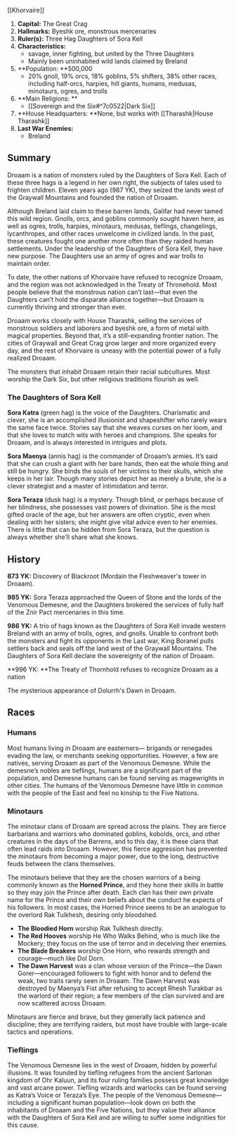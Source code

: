 [[Khorvaire]]

1. **Capital:** The Great Crag
2. **Hallmarks:** Byeshk ore, monstrous mercenaries
3. **Ruler(s):** Three Hag Daughters of Sora Kell
4. **Characteristics:**
    - savage, inner fighting, but united by the Three Daughters
    - Mainly been uninhabited wild lands claimed by Breland
5. **Population: **500,000 
    - 20% gnoll, 19% orcs, 18% goblins, 5% shifters, 38% other races, including half-orcs, harpies, hill giants, humans, medusas, minotaurs, ogres, and trolls
6. **Main Religions: **
    - [[Sovereign and the Six#^7c0522|Dark Six]]
7. **House Headquarters: **None, but works with [[Tharashk|House Tharashk]]
8. **Last War Enemies:**
    - Breland

## Summary
Droaam is a nation of monsters ruled by the Daughters of Sora Kell. Each of these three hags is a legend in her own right, the subjects of tales used to frighten children. Eleven years ago (987 YK), they seized the lands west of the Graywall Mountains and founded the nation of Droaam.

Although Breland laid claim to these barren lands, Galifar had never tamed this wild region. Gnolls, orcs, and goblins commonly sought haven here, as well as ogres, trolls, harpies, minotaurs, medusas, tieflings, changelings, lycanthropes, and other races unwelcome in civilized lands. In the past, these creatures fought one another more often than they raided human settlements. Under the leadership of the Daughters of Sora Kell, they have new purpose. The Daughters use an army of ogres and war trolls to maintain order.

To date, the other nations of Khorvaire have refused to recognize Droaam, and the region was not acknowledged in the Treaty of Thronehold. Most people believe that the monstrous nation can’t last—that even the Daughters can’t hold the disparate alliance together—but Droaam is currently thriving and stronger than ever.

Droaam works closely with House Tharashk, selling the services of monstrous soldiers and laborers and byeshk ore, a form of metal with magical properties. Beyond that, it’s a still-expanding frontier nation. The cities of Graywall and Great Crag grow larger and more organized every day, and the rest of Khorvaire is uneasy with the potential power of a fully realized Droaam.

The monsters that inhabit Droaam retain their racial subcultures. Most worship the Dark Six, but other religious traditions flourish as well.

### The Daughters of Sora Kell
**Sora Katra** (green hag) is the voice of the Daughters. Charismatic and clever, she is an accomplished illusionist and shapeshifter who rarely wears the same face twice. Stories say that she weaves curses on her loom, and that she loves to match wits with heroes and champions. She speaks for Droaam, and is always interested in intrigues and plots.

**Sora Maenya** (annis hag) is the commander of Droaam’s armies. It’s said that she can crush a giant with her bare hands, then eat the whole thing and still be hungry. She binds the souls of her victims to their skulls, which she keeps in her lair. Though many stories depict her as merely a brute, she is a clever strategist and a master of intimidation and terror.

**Sora Teraza** (dusk hag) is a mystery. Though blind, or perhaps because of her blindness, she possesses vast powers of divination. She is the most gifted oracle of the age, but her answers are often cryptic, even when dealing with her sisters; she might give vital advice even to her enemies. There is little that can be hidden from Sora Teraza, but the question is always whether she’ll share what she knows.

## History

**873 YK:** Discovery of Blackroot (Mordain the Fleshweaver's tower in Droaam).

**985 YK:** Sora Teraza approached the Queen of Stone and the lords of the Venomous Demesne, and the Daughters brokered the services of fully half of the Znir Pact mercenaries in this time.

 **986 YK:** A trio of hags known as the Daughters of Sora Kell invade western Breland with an army of trolls, ogres, and gnolls. Unable to confront both the monsters and fight its opponents in the Last war, King Boranel pulls settlers back and seals off the land west of the Graywall Mountains. The Daughters of Sora Kell declare the sovereignty of the nation of Droaam.


  **996 YK: **The Treaty of Thornhold refuses to recognize Droaam as a nation

The mysterious appearance of Dolurrh's Dawn in Droaam.

## Races

### Humans
Most humans living in Droaam are easterners— brigands or renegades evading the law, or merchants seeking opportunities. However, a few are natives, serving Droaam as part of the Venomous Demesne. While the demesne’s nobles are tieflings, humans are a significant part of the population, and Demesne humans can be found serving as magewrights in other cities. The humans of the Venomous Demesne have little in common with the people of the East and feel no kinship to the Five Nations.

### Minotaurs
The minotaur clans of Droaam are spread across the plains. They are fierce barbarians and warriors who dominated goblins, kobolds, orcs, and other creatures in the days of the Barrens, and to this day, it is these clans that often lead raids into Droaam. However, this fierce aggression has prevented the minotaurs from becoming a major power, due to the long, destructive feuds between the clans themselves.

The minotaurs believe that they are the chosen warriors of a being commonly known as the **Horned Prince**, and they hone their skills in battle so they may join the Prince after death. Each clan has their own private name for the Prince and their own beliefs about the conduct he expects of his followers. In most cases, the Horned Prince seems to be an analogue to the overlord Rak Tulkhesh, desiring only bloodshed. 
- **The Bloodied Horn** worship Rak Tulkhesh directly.
- **The Red Hooves** worship He Who Walks Behind, who is much like the Mockery; they focus on the use of terror and in deceiving their enemies. 
- **The Blade Breakers** worship One Horn, who rewards strength and courage—much like Dol Dorn. 
- **The Dawn Harvest** was a clan whose version of the Prince—the Dawn Gorer—encouraged followers to fight with honor and to defend the weak, two traits rarely seen in Droaam. The Dawn Harvest was destroyed by Maenya’s Fist after refusing to accept Rhesh Turakbar as the warlord of their region; a few members of the clan survived and are now scattered across Droaam.

Minotaurs are fierce and brave, but they generally lack patience and discipline; they are terrifying raiders, but most have trouble with large-scale tactics and operations.

### Tieflings
The Venomous Demesne lies in the west of Droaam, hidden by powerful illusions. It was founded by tiefling refugees from the ancient Sarlonan kingdom of Ohr Kaluun, and its four ruling families possess great knowledge and vast arcane power. Tiefling wizards and warlocks can be found serving as Katra’s Voice or Teraza’s Eye. The people of the Venomous Demesne— including a significant human population—look down on both the inhabitants of Droaam and the Five Nations, but they value their alliance with the Daughters of Sora Kell and are willing to suffer some indignities for this cause.